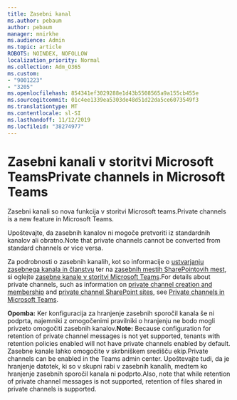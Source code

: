 ```yaml
---
title: Zasebni kanal
ms.author: pebaum
author: pebaum
manager: mnirkhe
ms.audience: Admin
ms.topic: article
ROBOTS: NOINDEX, NOFOLLOW
localization_priority: Normal
ms.collection: Adm_O365
ms.custom:
- "9001223"
- "3205"
ms.openlocfilehash: 854341ef3029288e1d43b5508565a9a155cb455e
ms.sourcegitcommit: 01c4ee1339ea5303de48d51d22da5ce6073549f3
ms.translationtype: MT
ms.contentlocale: sl-SI
ms.lasthandoff: 11/12/2019
ms.locfileid: "38274977"
---
```

# <a name="private-channels-in-microsoft-teams"></a><span data-ttu-id="968fc-102">Zasebni kanali v storitvi Microsoft Teams</span><span class="sxs-lookup"><span data-stu-id="968fc-102">Private channels in Microsoft Teams</span></span>

<span data-ttu-id="968fc-103">Zasebni kanali so nova funkcija v storitvi Microsoft teams.</span><span class="sxs-lookup"><span data-stu-id="968fc-103">Private channels is a new feature in Microsoft Teams.</span></span> 

<span data-ttu-id="968fc-104">Upoštevajte, da zasebnih kanalov ni mogoče pretvoriti iz standardnih kanalov ali obratno.</span><span class="sxs-lookup"><span data-stu-id="968fc-104">Note that private channels cannot be converted from standard channels or vice versa.</span></span>

<span data-ttu-id="968fc-105">Za podrobnosti o zasebnih kanalih, kot so informacije o [ustvarjanju zasebnega kanala in članstvu](https://docs.microsoft.com/MicrosoftTeams/private-channels#private-channel-creation-and-membership) ter na [zasebnih mestih SharePointovih mest](https://docs.microsoft.com/MicrosoftTeams/private-channels#private-channel-sharepoint-sites), si oglejte [zasebne kanale v storitvi Microsoft Teams](https://docs.microsoft.com/en-us/MicrosoftTeams/private-channels).</span><span class="sxs-lookup"><span data-stu-id="968fc-105">For details about private channels, such as information on [private channel creation and membership](https://docs.microsoft.com/MicrosoftTeams/private-channels#private-channel-creation-and-membership) and [private channel SharePoint sites](https://docs.microsoft.com/MicrosoftTeams/private-channels#private-channel-sharepoint-sites), see [Private channels in Microsoft Teams](https://docs.microsoft.com/en-us/MicrosoftTeams/private-channels).</span></span> 

<span data-ttu-id="968fc-106">**Opomba:** Ker konfiguracija za hranjenje zasebnih sporočil kanala še ni podprta, najemniki z omogočenimi pravilniki o hranjenju ne bodo mogli privzeto omogočiti zasebnih kanalov.</span><span class="sxs-lookup"><span data-stu-id="968fc-106">**Note:** Because configuration for retention of private channel messages is not yet supported, tenants with retention policies enabled will not have private channels enabled by default.</span></span> <span data-ttu-id="968fc-107">Zasebne kanale lahko omogočite v skrbniškem središču ekip.</span><span class="sxs-lookup"><span data-stu-id="968fc-107">Private channels can be enabled in the Teams admin center.</span></span> <span data-ttu-id="968fc-108">Upoštevajte tudi, da je hranjenje datotek, ki so v skupni rabi v zasebnih kanalih, medtem ko hranjenje zasebnih sporočil kanala ni podprto.</span><span class="sxs-lookup"><span data-stu-id="968fc-108">Also, note that while retention of private channel messages is not supported, retention of files shared in private channels is supported.</span></span>